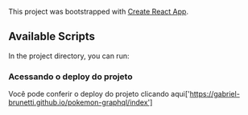 This project was bootstrapped with [Create React App](https://github.com/facebook/create-react-app).

## Available Scripts

In the project directory, you can run:

### Acessando o deploy do projeto

Você pode conferir o deploy do projeto clicando aqui['https://gabriel-brunetti.github.io/pokemon-graphql/index']

